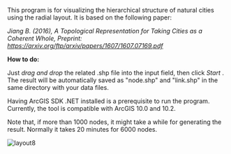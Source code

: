 This program is for visualizing the hierarchical structure of natural cities using the radial layout. It is based on the following paper:

<i align="middle">Jiang B. (2016), A Topological Representation for Taking Cities as a Coherent Whole, Preprint: <a rel="nofollow" target="_blank" href="https://arxiv.org/ftp/arxiv/papers/1607/1607.07169.pdf"> https://arxiv.org/ftp/arxiv/papers/1607/1607.07169.pdf </i>

<b>How to do:</b>

Just <i> drag and drop </i> the related .shp file into the input field, then click <i> Start </i>. The result will be automatically saved as "node.shp" and "link.shp" in the same directory with your data files. 

Having ArcGIS SDK .NET installed is a prerequisite to run the program. Currently, the tool is compatible with ArcGIS 10.0 and 10.2.

Note that, if more than 1000 nodes, it might take a while for generating the result. Normally it takes 20 minutes for 6000 nodes.

![layout8](https://cloud.githubusercontent.com/assets/6545129/18123231/500bf90e-6f6d-11e6-8151-edc5550ab356.jpg)

